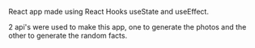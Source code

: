 React app made using React Hooks useState and useEffect.

2 api's were used to make this app, one to generate the photos and the other
to generate the random facts.
